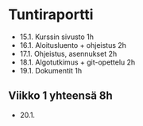 # Tuntiraportti
- 15.1. Kurssin sivusto 1h
- 16.1. Aloitusluento + ohjeistus 2h
- 17.1. Ohjeistus, asennukset 2h
- 18.1. Algotutkimus + git-opettelu 2h
- 19.1. Dokumentit 1h

## Viikko 1 yhteensä 8h

- 20.1.
